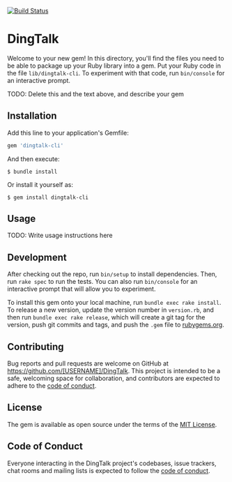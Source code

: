 [![Build Status](https://travis-ci.com/iospai/dingtalk.svg?branch=master)](https://travis-ci.com/iospai/dingtalk)

# DingTalk

Welcome to your new gem! In this directory, you'll find the files you need to be able to package up your Ruby library into a gem. Put your Ruby code in the file `lib/dingtalk-cli`. To experiment with that code, run `bin/console` for an interactive prompt.

TODO: Delete this and the text above, and describe your gem

## Installation

Add this line to your application's Gemfile:

```ruby
gem 'dingtalk-cli'
```

And then execute:

    $ bundle install

Or install it yourself as:

    $ gem install dingtalk-cli

## Usage

TODO: Write usage instructions here

## Development

After checking out the repo, run `bin/setup` to install dependencies. Then, run `rake spec` to run the tests. You can also run `bin/console` for an interactive prompt that will allow you to experiment.

To install this gem onto your local machine, run `bundle exec rake install`. To release a new version, update the version number in `version.rb`, and then run `bundle exec rake release`, which will create a git tag for the version, push git commits and tags, and push the `.gem` file to [rubygems.org](https://rubygems.org).

## Contributing

Bug reports and pull requests are welcome on GitHub at https://github.com/[USERNAME]/DingTalk. This project is intended to be a safe, welcoming space for collaboration, and contributors are expected to adhere to the [code of conduct](https://github.com/[USERNAME]/DingTalk/blob/master/CODE_OF_CONDUCT.md).


## License

The gem is available as open source under the terms of the [MIT License](https://opensource.org/licenses/MIT).

## Code of Conduct

Everyone interacting in the DingTalk project's codebases, issue trackers, chat rooms and mailing lists is expected to follow the [code of conduct](https://github.com/[USERNAME]/DingTalk/blob/master/CODE_OF_CONDUCT.md).
